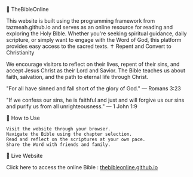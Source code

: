 📖 TheBibleOnline

This website is built using the programming framework from tazmeah.github.io and serves as an online resource for reading and exploring the Holy Bible. Whether you're seeking spiritual guidance, daily scripture, or simply want to engage with the Word of God, this platform provides easy access to the sacred texts.
✝️ Repent and Convert to Christianity

We encourage visitors to reflect on their lives, repent of their sins, and accept Jesus Christ as their Lord and Savior. The Bible teaches us about faith, salvation, and the path to eternal life through Christ.

"For all have sinned and fall short of the glory of God." — Romans 3:23

"If we confess our sins, he is faithful and just and will forgive us our sins and purify us from all unrighteousness." — 1 John 1:9


📌 How to Use

    Visit the website through your browser.
    Navigate the Bible using the chapter selection.
    Read and reflect on the scriptures at your own pace.
    Share the Word with friends and family.


🚀 Live Website

Click here to access the online Bible : [thebibleonline.github.io](https://thebibleonline.github.io)
